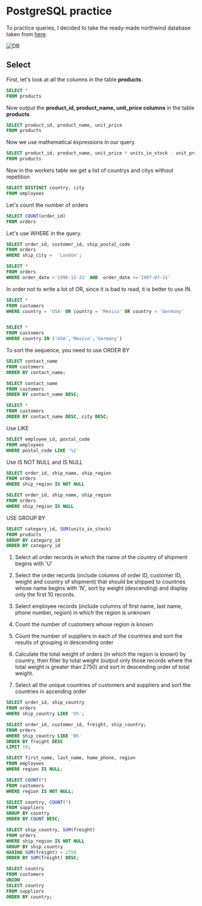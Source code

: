 # PostgreSQL practice

To practice queries, I decided to take the ready-made northwind database taken from [here](https://github.com/pthom/northwind_psql).

![DB](https://github.com/pthom/northwind_psql/blob/master/ER.png)


## Select
First, let's look at all the columns in the table **products**.


```SQL
SELECT * 
FROM products
```

Now output the **product_id, product_name, unit_price columns** in the table **products**.

```SQL
SELECT product_id, product_name, unit_price
FROM products
```

Now we use mathematical expressions in our query.

```SQL
SELECT product_id, product_name, unit_price * units_in_stock - unit_price * discontinued
FROM products
```

Now in the workers table we get a list of countrys and citys without repetition

```SQL
SELECT DISTINCT country, city
FROM employees
```

Let's count the number of orders

```SQL
SELECT COUNT(order_id)
FROM orders
```

Let's use WHERE in the query.

```SQL
SELECT order_id, customer_id, ship_postal_code
FROM orders
WHERE ship_city =  'London';

SELECT *
FROM orders
WHERE order_date >'1996-12-31' AND  order_date <='1997-07-31'
```

In order not to write a lot of OR, since it is bad to read, it is better to use IN.

```SQL
SELECT * 
FROM customers
WHERE country = 'USA' OR country = 'Mexico' OR country = 'Germany'


SELECT * 
FROM customers
WHERE country IN ('USA','Mexico','Germany')
```

To sort the sequence, you need to use ORDER BY

```SQL
SELECT contact_name
FROM customers
ORDER BY contact_name;

SELECT contact_name
FROM customers
ORDER BY contact_name DESC;

SELECT *
FROM customers
ORDER BY contact_name DESC, city DESC;
```

Use LIKE

```SQL
SELECT employee_id, postal_code
FROM employees
WHERE postal_code LIKE '%1'
```
Use  IS NOT NULL and  IS NULL
```SQL
SELECT order_id, ship_name, ship_region
FROM orders 
WHERE ship_region IS NOT NULL

SELECT order_id, ship_name, ship_region
FROM orders 
WHERE ship_region IS NULL
```

USE GROUP BY

```SQL 
SELECT category_id, SUM(units_in_stock)
FROM products
GROUP BY category_id
ORDER BY category_id
```

1. Select all order records in which the name of the country of shipment begins with 'U'

2. Select the order records (include columns of order ID, customer ID, weight and country of shipment) that should be shipped to countries whose name begins with 'N', sort by weight (descending) and display only the first 10 records.

3. Select employee records (include columns of first name, last name, phone number, region) in which the region is unknown

4. Count the number of customers whose region is known

5. Count the number of suppliers in each of the countries and sort the results of grouping in descending order

6. Calculate the total weight of orders (in which the region is known) by country, then filter by total weight (output only those records where the total weight is greater than 2750) and sort in descending order of total weight.

7. Select all the unique countries of customers and suppliers and sort the countries in ascending order

```SQL
SELECT order_id, ship_country
FROM orders
WHERE ship_country LIKE 'U%';

SELECT order_id, customer_id, freight, ship_country;
FROM orders
WHERE ship_country LIKE 'N%'
ORDER BY freight DESC
LIMIT 10;

SELECT first_name, last_name, home_phone, region
FROM employees
WHERE region IS NULL;

SELECT COUNT(*)
FROM customers
WHERE region IS NOT NULL;

SELECT country, COUNT(*)
FROM suppliers
GROUP BY country
ORDER BY COUNT DESC;

SELECT ship_country, SUM(freight)
FROM orders
WHERE ship_region IS NOT NULL
GROUP BY ship_country
HAVING SUM(freight) > 2750
ORDER BY SUM(freight) DESC;

SELECT country
FROM customers
UNION
SELECT country
FROM suppliers
ORDER BY country;
```














